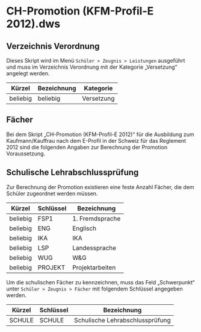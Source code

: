 # CH-Promotion (KFM-Profil-E 2012).dws

## Verzeichnis Verordnung

Dieses Skript wird im Menü ```Schüler > Zeugnis > Leistungen``` ausgeführt und muss im Verzeichnis Verordnung mit der Kategorie „Versetzung“ angelegt werden.

|Kürzel| Bezeichnung |Kategorie|
|--|--|--|
|beliebig|beliebig|Versetzung|

## Fächer

Bei dem Skript „CH-Promotion (KFM-Profil-E 2012)“ für die Ausbildung zum Kaufmann/Kauffrau nach dem E-Profil in der Schweiz für das Reglement 2012 sind die folgenden Angaben zur Berechnung der Promotion Voraussetzung.

## Schulische Lehrabschlussprüfung

Zur Berechnung der Promotion existieren eine feste Anzahl Fächer, die dem Schüler zugeordnet werden müssen. 

|Kürzel |Schlüssel| Bezeichnung|
|--|--|--|
|beliebig|FSP1 |1. Fremdsprache|
|beliebig|ENG| Englisch|
|beliebig| IKA |IKA|
|beliebig| LSP| Landessprache|
|beliebig| WUG| W&G|
|beliebig|PROJEKT |Projektarbeiten|

Um die schulischen Fächer zu kennzeichnen, muss das Feld „Schwerpunkt“ unter ```Schüler > Zeugnis > Fächer``` mit folgendem Schlüssel angegeben werden.

|Kürzel |Schlüssel |Bezeichnung|
|--|--|--|
|SCHULE |SCHULE |Schulische Lehrabschlussprüfung|
